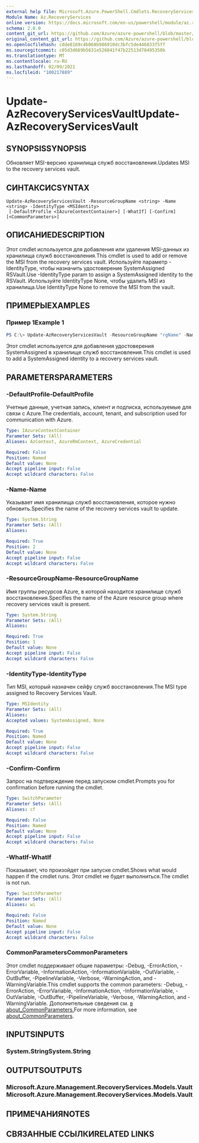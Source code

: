 ```yaml
---
external help file: Microsoft.Azure.PowerShell.Cmdlets.RecoveryServices.Backup.dll-Help.xml
Module Name: Az.RecoveryServices
online version: https://docs.microsoft.com/en-us/powershell/module/az.recoveryservices/update-azrecoveryservicesvault
schema: 2.0.0
content_git_url: https://github.com/Azure/azure-powershell/blob/master/src/RecoveryServices/RecoveryServices/help/Update-AzRecoveryServicesVault.md
original_content_git_url: https://github.com/Azure/azure-powershell/blob/master/src/RecoveryServices/RecoveryServices/help/Update-AzRecoveryServicesVault.md
ms.openlocfilehash: cdde8169c4b068b986910dc3bfc5de446833f5ff
ms.sourcegitcommit: c05d3d669b5631e526841f47b22513d78495350b
ms.translationtype: MT
ms.contentlocale: ru-RU
ms.lasthandoff: 02/09/2021
ms.locfileid: "100217889"
---
```

# <span data-ttu-id="180ac-101">Update-AzRecoveryServicesVault</span><span class="sxs-lookup"><span data-stu-id="180ac-101">Update-AzRecoveryServicesVault</span></span>

## <span data-ttu-id="180ac-102">SYNOPSIS</span><span class="sxs-lookup"><span data-stu-id="180ac-102">SYNOPSIS</span></span>
<span data-ttu-id="180ac-103">Обновляет MSI-версию хранилища служб восстановления.</span><span class="sxs-lookup"><span data-stu-id="180ac-103">Updates MSI to the recovery services vault.</span></span>

## <span data-ttu-id="180ac-104">СИНТАКСИС</span><span class="sxs-lookup"><span data-stu-id="180ac-104">SYNTAX</span></span>

```
Update-AzRecoveryServicesVault -ResourceGroupName <string> -Name <string> -IdentityType <MSIdentity>
 [-DefaultProfile <IAzureContextContainer>] [-WhatIf] [-Confirm] [<CommonParameters>]
```

## <span data-ttu-id="180ac-105">ОПИСАНИЕ</span><span class="sxs-lookup"><span data-stu-id="180ac-105">DESCRIPTION</span></span>
<span data-ttu-id="180ac-106">Этот cmdlet используется для добавления или удаления MSI-данных из хранилища служб восстановления.</span><span class="sxs-lookup"><span data-stu-id="180ac-106">This cmdlet is used to add or remove  the MSI from the recovery services vault.</span></span> <span data-ttu-id="180ac-107">Используйте параметр -IdentityType, чтобы назначить удостоверение SystemAssigned RSVault.</span><span class="sxs-lookup"><span data-stu-id="180ac-107">Use -IdentityType param to assign a SystemAssigned identity to the RSVault.</span></span> <span data-ttu-id="180ac-108">Используйте IdentityType None, чтобы удалить MSI из хранилища.</span><span class="sxs-lookup"><span data-stu-id="180ac-108">Use IdentityType None to remove the MSI from the vault.</span></span>

## <span data-ttu-id="180ac-109">ПРИМЕРЫ</span><span class="sxs-lookup"><span data-stu-id="180ac-109">EXAMPLES</span></span>

### <span data-ttu-id="180ac-110">Пример 1</span><span class="sxs-lookup"><span data-stu-id="180ac-110">Example 1</span></span>
```powershell
PS C:\> Update-AzRecoveryServicesVault -ResourceGroupName "rgName" -Name "vaultName" -IdentityType SystemAssigned
```

<span data-ttu-id="180ac-111">Этот cmdlet используется для добавления удостоверения SystemAssigned в хранилище служб восстановления.</span><span class="sxs-lookup"><span data-stu-id="180ac-111">This cmdlet is used to add a SystemAssigned identity to a recovery services vault.</span></span>

## <span data-ttu-id="180ac-112">PARAMETERS</span><span class="sxs-lookup"><span data-stu-id="180ac-112">PARAMETERS</span></span>

### <span data-ttu-id="180ac-113">-DefaultProfile</span><span class="sxs-lookup"><span data-stu-id="180ac-113">-DefaultProfile</span></span>
<span data-ttu-id="180ac-114">Учетные данные, учетная запись, клиент и подписка, используемые для связи с Azure.</span><span class="sxs-lookup"><span data-stu-id="180ac-114">The credentials, account, tenant, and subscription used for communication with Azure.</span></span>

```yaml
Type: IAzureContextContainer
Parameter Sets: (All)
Aliases: AzContext, AzureRmContext, AzureCredential

Required: False
Position: Named
Default value: None
Accept pipeline input: False
Accept wildcard characters: False
```

### <span data-ttu-id="180ac-115">-Name</span><span class="sxs-lookup"><span data-stu-id="180ac-115">-Name</span></span>

<span data-ttu-id="180ac-116">Указывает имя хранилища служб восстановления, которое нужно обновить.</span><span class="sxs-lookup"><span data-stu-id="180ac-116">Specifies the name of the recovery services vault to update.</span></span>

```yaml
Type: System.String
Parameter Sets: (All)
Aliases:

Required: True
Position: 2
Default value: None
Accept pipeline input: False
Accept wildcard characters: False
```

### <span data-ttu-id="180ac-117">-ResourceGroupName</span><span class="sxs-lookup"><span data-stu-id="180ac-117">-ResourceGroupName</span></span>

<span data-ttu-id="180ac-118">Имя группы ресурсов Azure, в которой находится хранилище служб восстановления.</span><span class="sxs-lookup"><span data-stu-id="180ac-118">Specifies the name of the Azure resource group where recovery services vault is present.</span></span>

```yaml
Type: System.String
Parameter Sets: (All)
Aliases:

Required: True
Position: 1
Default value: None
Accept pipeline input: False
Accept wildcard characters: False
```

### <span data-ttu-id="180ac-119">-IdentityType</span><span class="sxs-lookup"><span data-stu-id="180ac-119">-IdentityType</span></span>
<span data-ttu-id="180ac-120">Тип MSI, который назначен сейфу служб восстановления.</span><span class="sxs-lookup"><span data-stu-id="180ac-120">The MSI type assigned to Recovery Services Vault.</span></span>

```yaml
Type: MSIdentity
Parameter Sets: (All)
Aliases:
Accepted values: SystemAssigned, None

Required: True
Position: Named
Default value: None
Accept pipeline input: False
Accept wildcard characters: False
```

### <span data-ttu-id="180ac-121">-Confirm</span><span class="sxs-lookup"><span data-stu-id="180ac-121">-Confirm</span></span>
<span data-ttu-id="180ac-122">Запрос на подтверждение перед запуском cmdlet.</span><span class="sxs-lookup"><span data-stu-id="180ac-122">Prompts you for confirmation before running the cmdlet.</span></span>

```yaml
Type: SwitchParameter
Parameter Sets: (All)
Aliases: cf

Required: False
Position: Named
Default value: None
Accept pipeline input: False
Accept wildcard characters: False
```

### <span data-ttu-id="180ac-123">-WhatIf</span><span class="sxs-lookup"><span data-stu-id="180ac-123">-WhatIf</span></span>
<span data-ttu-id="180ac-124">Показывает, что произойдет при запуске cmdlet.</span><span class="sxs-lookup"><span data-stu-id="180ac-124">Shows what would happen if the cmdlet runs.</span></span>
<span data-ttu-id="180ac-125">Этот cmdlet не будет выполниться.</span><span class="sxs-lookup"><span data-stu-id="180ac-125">The cmdlet is not run.</span></span>

```yaml
Type: SwitchParameter
Parameter Sets: (All)
Aliases: wi

Required: False
Position: Named
Default value: None
Accept pipeline input: False
Accept wildcard characters: False
```

### <span data-ttu-id="180ac-126">CommonParameters</span><span class="sxs-lookup"><span data-stu-id="180ac-126">CommonParameters</span></span>
<span data-ttu-id="180ac-127">Этот cmdlet поддерживает общие параметры: -Debug, -ErrorAction, -ErrorVariable, -InformationAction, -InformationVariable, -OutVariable, -OutBuffer, -PipelineVariable, -Verbose, -WarningAction, and -WarningVariable.</span><span class="sxs-lookup"><span data-stu-id="180ac-127">This cmdlet supports the common parameters: -Debug, -ErrorAction, -ErrorVariable, -InformationAction, -InformationVariable, -OutVariable, -OutBuffer, -PipelineVariable, -Verbose, -WarningAction, and -WarningVariable.</span></span> <span data-ttu-id="180ac-128">Дополнительные сведения см. [в about_CommonParameters.](http://go.microsoft.com/fwlink/?LinkID=113216)</span><span class="sxs-lookup"><span data-stu-id="180ac-128">For more information, see [about_CommonParameters](http://go.microsoft.com/fwlink/?LinkID=113216).</span></span>

## <span data-ttu-id="180ac-129">INPUTS</span><span class="sxs-lookup"><span data-stu-id="180ac-129">INPUTS</span></span>

### <span data-ttu-id="180ac-130">System.String</span><span class="sxs-lookup"><span data-stu-id="180ac-130">System.String</span></span>

## <span data-ttu-id="180ac-131">OUTPUTS</span><span class="sxs-lookup"><span data-stu-id="180ac-131">OUTPUTS</span></span>

### <span data-ttu-id="180ac-132">Microsoft.Azure.Management.RecoveryServices.Models.Vault</span><span class="sxs-lookup"><span data-stu-id="180ac-132">Microsoft.Azure.Management.RecoveryServices.Models.Vault</span></span>

## <span data-ttu-id="180ac-133">ПРИМЕЧАНИЯ</span><span class="sxs-lookup"><span data-stu-id="180ac-133">NOTES</span></span>

## <span data-ttu-id="180ac-134">СВЯЗАННЫЕ ССЫЛКИ</span><span class="sxs-lookup"><span data-stu-id="180ac-134">RELATED LINKS</span></span>
